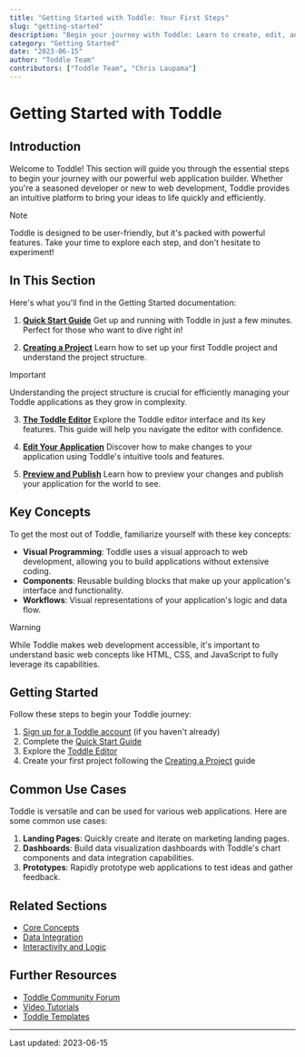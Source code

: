 ```yaml
---
title: "Getting Started with Toddle: Your First Steps"
slug: "getting-started"
description: "Begin your journey with Toddle: Learn to create, edit, and publish web applications in minutes"
category: "Getting Started"
date: "2023-06-15"
author: "Toddle Team"
contributors: ["Toddle Team", "Chris Laupama"]
---
```


# Getting Started with Toddle

## Introduction

Welcome to Toddle! This section will guide you through the essential steps to begin your journey with our powerful web application builder. Whether you're a seasoned developer or new to web development, Toddle provides an intuitive platform to bring your ideas to life quickly and efficiently.

> [!NOTE]
> Toddle is designed to be user-friendly, but it's packed with powerful features. Take your time to explore each step, and don't hesitate to experiment!

## In This Section

Here's what you'll find in the Getting Started documentation:

1. **[Quick Start Guide](https://docs.toddle.dev/getting-started/quick-start)**
   Get up and running with Toddle in just a few minutes. Perfect for those who want to dive right in!

2. **[Creating a Project](https://docs.toddle.dev/getting-started/creating-a-project)**
   Learn how to set up your first Toddle project and understand the project structure.

> [!IMPORTANT]
> Understanding the project structure is crucial for efficiently managing your Toddle applications as they grow in complexity.

3. **[The Toddle Editor](https://docs.toddle.dev/getting-started/toddle-editor)**
   Explore the Toddle editor interface and its key features. This guide will help you navigate the editor with confidence.

4. **[Edit Your Application](https://docs.toddle.dev/getting-started/edit-application)**
   Discover how to make changes to your application using Toddle's intuitive tools and features.

5. **[Preview and Publish](https://docs.toddle.dev/getting-started/preview-and-publish)**
   Learn how to preview your changes and publish your application for the world to see.

## Key Concepts

To get the most out of Toddle, familiarize yourself with these key concepts:

- **Visual Programming**: Toddle uses a visual approach to web development, allowing you to build applications without extensive coding.
- **Components**: Reusable building blocks that make up your application's interface and functionality.
- **Workflows**: Visual representations of your application's logic and data flow.

> [!WARNING]
> While Toddle makes web development accessible, it's important to understand basic web concepts like HTML, CSS, and JavaScript to fully leverage its capabilities.

## Getting Started

Follow these steps to begin your Toddle journey:

1. [Sign up for a Toddle account](https://toddle.dev/signup) (if you haven't already)
2. Complete the [Quick Start Guide](https://docs.toddle.dev/getting-started/quick-start)
3. Explore the [Toddle Editor](https://docs.toddle.dev/getting-started/toddle-editor)
4. Create your first project following the [Creating a Project](https://docs.toddle.dev/getting-started/creating-a-project) guide

## Common Use Cases

Toddle is versatile and can be used for various web applications. Here are some common use cases:

1. **Landing Pages**: Quickly create and iterate on marketing landing pages.
2. **Dashboards**: Build data visualization dashboards with Toddle's chart components and data integration capabilities.
3. **Prototypes**: Rapidly prototype web applications to test ideas and gather feedback.

## Related Sections

- [Core Concepts](https://docs.toddle.dev/core-concepts)
- [Data Integration](https://docs.toddle.dev/data-integration)
- [Interactivity and Logic](https://docs.toddle.dev/interactivity-and-logic)

## Further Resources

- [Toddle Community Forum](https://community.toddle.dev)
- [Video Tutorials](https://toddle.dev/tutorials)
- [Toddle Templates](https://toddle.dev/templates)

---

Last updated: 2023-06-15